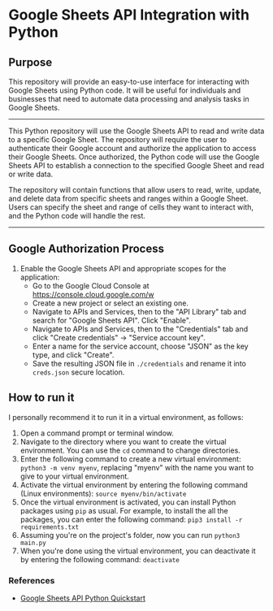 # Google Sheets API Integration with Python

## Purpose
This repository will provide an easy-to-use interface for interacting with Google Sheets using Python code. It will be useful for individuals and businesses that need to automate data processing and analysis tasks in Google Sheets.

---

This Python repository will use the Google Sheets API to read and write data to a specific Google Sheet. The repository will require the user to authenticate their Google account and authorize the application to access their Google Sheets. Once authorized, the Python code will use the Google Sheets API to establish a connection to the specified Google Sheet and read or write data.

The repository will contain functions that allow users to read, write, update, and delete data from specific sheets and ranges within a Google Sheet. Users can specify the sheet and range of cells they want to interact with, and the Python code will handle the rest.

---


## Google Authorization Process

1. Enable the Google Sheets API and appropriate scopes for the application:
   - Go to the Google Cloud Console at https://console.cloud.google.com/w
   - Create a new project or select an existing one.
   - Navigate to APIs and Services, then to the "API Library" tab and search for "Google Sheets API". Click "Enable".
   - Navigate to APIs and Services, then to the "Credentials" tab and click "Create credentials" -> "Service account key".
   - Enter a name for the service account, choose "JSON" as the key type, and click "Create".
   - Save the resulting JSON file in `./credentials` and rename it into `creds.json` secure location.


## How to run it
I personally recommend it to run it in a virtual environment, as follows:
1. Open a command prompt or terminal window.
2. Navigate to the directory where you want to create the virtual environment. You can use the `cd` command to change directories.
3. Enter the following command to create a new virtual environment: `python3 -m venv myenv`, replacing "myenv" with the name you want to give to your virtual environment.
4. Activate the virtual environment by entering the following command (Linux environments): `source myenv/bin/activate`
5. Once the virtual environment is activated, you can install Python packages using `pip` as usual. For example, to install the all the packages, 
you can enter the following command: `pip3 install -r requirements.txt`
6. Assuming you're on the project's folder, now you can run `python3 main.py`
7. When you're done using the virtual environment, you can deactivate it by entering the following command: `deactivate`


### References
- [Google Sheets API Python Quickstart](https://developers.google.com/sheets/api/quickstart/python#step_3_set_up_the_sample)